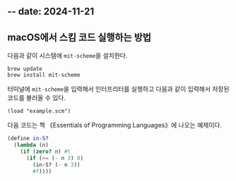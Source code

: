 --
date: 2024-11-21
--

## macOS에서 스킴 코드 실행하는 방법

다음과 같이 시스템에 `mit-scheme`을 설치한다.

```
brew update
brew install mit-scheme
```

터미널에 `mit-scheme`을 입력해서 인터프리터를 실행하고 다음과 같이 입력해서 저장된 코드를 불러올 수 있다.

```
(load "example.scm")
```

다음 코드는 책 《Essentials of Programming Languages》에 나오는 예제이다.

```scheme
(define in-S?
  (lambda (n)
    (if (zero? n) #t
      (if (>= (- n 3) 0)
        (in-S? (- n 3))
        #f))))
```
